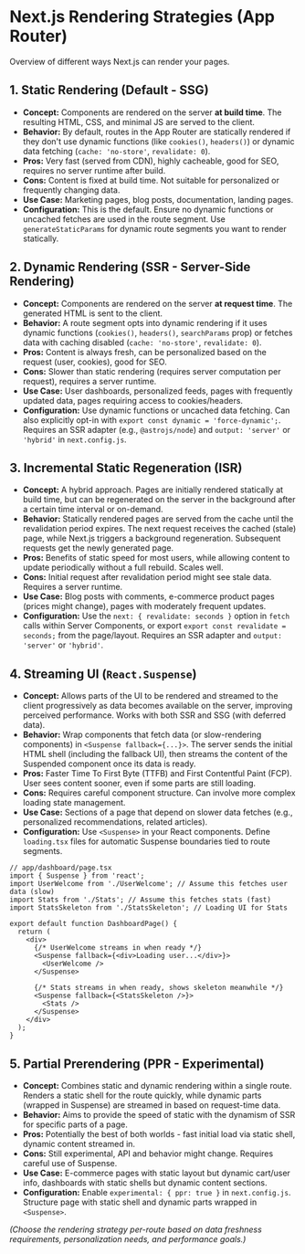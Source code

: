 # Next.js Rendering Strategies (App Router)

Overview of different ways Next.js can render your pages.

## 1. Static Rendering (Default - SSG)

*   **Concept:** Components are rendered on the server **at build time**. The resulting HTML, CSS, and minimal JS are served to the client.
*   **Behavior:** By default, routes in the App Router are statically rendered if they don't use dynamic functions (like `cookies()`, `headers()`) or dynamic data fetching (`cache: 'no-store'`, `revalidate: 0`).
*   **Pros:** Very fast (served from CDN), highly cacheable, good for SEO, requires no server runtime after build.
*   **Cons:** Content is fixed at build time. Not suitable for personalized or frequently changing data.
*   **Use Case:** Marketing pages, blog posts, documentation, landing pages.
*   **Configuration:** This is the default. Ensure no dynamic functions or uncached fetches are used in the route segment. Use `generateStaticParams` for dynamic route segments you want to render statically.

## 2. Dynamic Rendering (SSR - Server-Side Rendering)

*   **Concept:** Components are rendered on the server **at request time**. The generated HTML is sent to the client.
*   **Behavior:** A route segment opts into dynamic rendering if it uses dynamic functions (`cookies()`, `headers()`, `searchParams` prop) or fetches data with caching disabled (`cache: 'no-store'`, `revalidate: 0`).
*   **Pros:** Content is always fresh, can be personalized based on the request (user, cookies), good for SEO.
*   **Cons:** Slower than static rendering (requires server computation per request), requires a server runtime.
*   **Use Case:** User dashboards, personalized feeds, pages with frequently updated data, pages requiring access to cookies/headers.
*   **Configuration:** Use dynamic functions or uncached data fetching. Can also explicitly opt-in with `export const dynamic = 'force-dynamic';`. Requires an SSR adapter (e.g., `@astrojs/node`) and `output: 'server'` or `'hybrid'` in `next.config.js`.

## 3. Incremental Static Regeneration (ISR)

*   **Concept:** A hybrid approach. Pages are initially rendered statically at build time, but can be regenerated on the server in the background after a certain time interval or on-demand.
*   **Behavior:** Statically rendered pages are served from the cache until the revalidation period expires. The next request receives the cached (stale) page, while Next.js triggers a background regeneration. Subsequent requests get the newly generated page.
*   **Pros:** Benefits of static speed for most users, while allowing content to update periodically without a full rebuild. Scales well.
*   **Cons:** Initial request after revalidation period might see stale data. Requires a server runtime.
*   **Use Case:** Blog posts with comments, e-commerce product pages (prices might change), pages with moderately frequent updates.
*   **Configuration:** Use the `next: { revalidate: seconds }` option in `fetch` calls within Server Components, or export `export const revalidate = seconds;` from the page/layout. Requires an SSR adapter and `output: 'server'` or `'hybrid'`.

## 4. Streaming UI (`React.Suspense`)

*   **Concept:** Allows parts of the UI to be rendered and streamed to the client progressively as data becomes available on the server, improving perceived performance. Works with both SSR and SSG (with deferred data).
*   **Behavior:** Wrap components that fetch data (or slow-rendering components) in `<Suspense fallback={...}>`. The server sends the initial HTML shell (including the fallback UI), then streams the content of the Suspended component once its data is ready.
*   **Pros:** Faster Time To First Byte (TTFB) and First Contentful Paint (FCP). User sees content sooner, even if some parts are still loading.
*   **Cons:** Requires careful component structure. Can involve more complex loading state management.
*   **Use Case:** Sections of a page that depend on slower data fetches (e.g., personalized recommendations, related articles).
*   **Configuration:** Use `<Suspense>` in your React components. Define `loading.tsx` files for automatic Suspense boundaries tied to route segments.

```tsx
// app/dashboard/page.tsx
import { Suspense } from 'react';
import UserWelcome from './UserWelcome'; // Assume this fetches user data (slow)
import Stats from './Stats'; // Assume this fetches stats (fast)
import StatsSkeleton from './StatsSkeleton'; // Loading UI for Stats

export default function DashboardPage() {
  return (
    <div>
      {/* UserWelcome streams in when ready */}
      <Suspense fallback={<div>Loading user...</div>}>
        <UserWelcome />
      </Suspense>

      {/* Stats streams in when ready, shows skeleton meanwhile */}
      <Suspense fallback={<StatsSkeleton />}>
        <Stats />
      </Suspense>
    </div>
  );
}
```

## 5. Partial Prerendering (PPR - Experimental)

*   **Concept:** Combines static and dynamic rendering within a single route. Renders a static shell for the route quickly, while dynamic parts (wrapped in Suspense) are streamed in based on request-time data.
*   **Behavior:** Aims to provide the speed of static with the dynamism of SSR for specific parts of a page.
*   **Pros:** Potentially the best of both worlds - fast initial load via static shell, dynamic content streamed in.
*   **Cons:** Still experimental, API and behavior might change. Requires careful use of Suspense.
*   **Use Case:** E-commerce pages with static layout but dynamic cart/user info, dashboards with static shells but dynamic content sections.
*   **Configuration:** Enable `experimental: { ppr: true }` in `next.config.js`. Structure page with static shell and dynamic parts wrapped in `<Suspense>`.

*(Choose the rendering strategy per-route based on data freshness requirements, personalization needs, and performance goals.)*